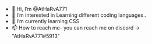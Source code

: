 - 👋 Hi, I’m @AtHaRvA771
- 👀 I’m interested in Learning different coding languages.. 
- 🌱 I’m currently learning CSS
- 📫 How to reach me- you can reach me on discord -> "AtHaRvA771#5913"

<!---
AtHaRvA771/AtHaRvA771 is a ✨ special ✨ repository because its `README.md` (this file) appears on your GitHub profile.
You can click the Preview link to take a look at your changes.
--->
